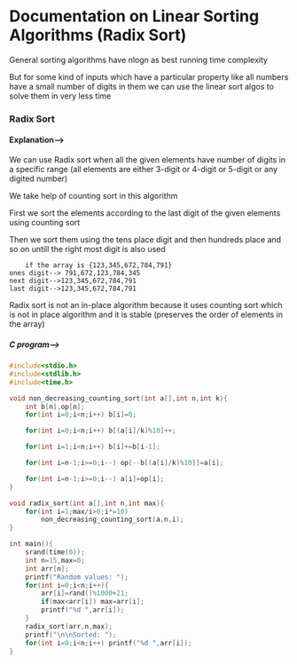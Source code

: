 # Documentation on Linear Sorting Algorithms (Radix Sort)

General sorting algorithms have  nlogn as best running time complexity

But for some kind of inputs which have a particular property like all numbers have a small number of digits in them we can use the linear sort algos to solve them in very less time

### Radix Sort

#### Explanation-->

We can use Radix sort when all the given elements have number of digits in a specific range (all elements are either 3-digit or 4-digit or 5-digit or any digited number)

We take help of counting sort in this algorithm 

First we sort the elements according to the last digit of the given elements using counting sort

Then we sort them using the tens place digit and then hundreds place and so on untill the right most digit is also used 

```
    if the array is {123,345,672,784,791}
ones digit--> 791,672,123,784,345
next digit-->123,345,672,784,791
last digit-->123,345,672,784,791
```

Radix sort is not an in-place algorithm because it uses counting sort which is not in place algorithm and it is stable (preserves the order of elements in the array)

##### C program-->

```c
#include<stdio.h>
#include<stdlib.h>
#include<time.h>

void non_decreasing_counting_sort(int a[],int n,int k){
    int b[n],op[n];
    for(int i=0;i<n;i++) b[i]=0;

    for(int i=0;i<n;i++) b[(a[i]/k)%10]++;

    for(int i=1;i<n;i++) b[i]+=b[i-1];

    for(int i=n-1;i>=0;i--) op[--b[(a[i]/k)%10]]=a[i]; 

    for(int i=n-1;i>=0;i--) a[i]=op[i];
}

void radix_sort(int a[],int n,int max){
    for(int i=1;max/i>0;i*=10) 
        non_decreasing_counting_sort(a,n,i);
}

int main(){
    srand(time(0));
    int n=15,max=0;
    int arr[n];
    printf("Random values: ");
    for(int i=0;i<n;i++){
        arr[i]=rand()%1000+21;
        if(max<arr[i]) max=arr[i];
        printf("%d ",arr[i]);
    }
    radix_sort(arr,n,max);
    printf("\n\nSorted: ");
    for(int i=0;i<n;i++) printf("%d ",arr[i]);
}
```